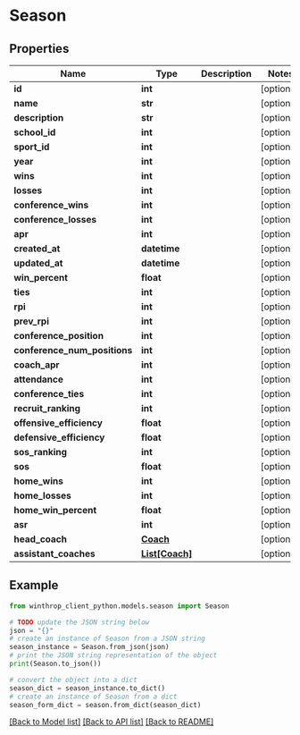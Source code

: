 # Season


## Properties

Name | Type | Description | Notes
------------ | ------------- | ------------- | -------------
**id** | **int** |  | [optional] 
**name** | **str** |  | [optional] 
**description** | **str** |  | [optional] 
**school_id** | **int** |  | [optional] 
**sport_id** | **int** |  | [optional] 
**year** | **int** |  | [optional] 
**wins** | **int** |  | [optional] 
**losses** | **int** |  | [optional] 
**conference_wins** | **int** |  | [optional] 
**conference_losses** | **int** |  | [optional] 
**apr** | **int** |  | [optional] 
**created_at** | **datetime** |  | [optional] 
**updated_at** | **datetime** |  | [optional] 
**win_percent** | **float** |  | [optional] 
**ties** | **int** |  | [optional] 
**rpi** | **int** |  | [optional] 
**prev_rpi** | **int** |  | [optional] 
**conference_position** | **int** |  | [optional] 
**conference_num_positions** | **int** |  | [optional] 
**coach_apr** | **int** |  | [optional] 
**attendance** | **int** |  | [optional] 
**conference_ties** | **int** |  | [optional] 
**recruit_ranking** | **int** |  | [optional] 
**offensive_efficiency** | **float** |  | [optional] 
**defensive_efficiency** | **float** |  | [optional] 
**sos_ranking** | **int** |  | [optional] 
**sos** | **float** |  | [optional] 
**home_wins** | **int** |  | [optional] 
**home_losses** | **int** |  | [optional] 
**home_win_percent** | **float** |  | [optional] 
**asr** | **int** |  | [optional] 
**head_coach** | [**Coach**](Coach.md) |  | [optional] 
**assistant_coaches** | [**List[Coach]**](Coach.md) |  | [optional] 

## Example

```python
from winthrop_client_python.models.season import Season

# TODO update the JSON string below
json = "{}"
# create an instance of Season from a JSON string
season_instance = Season.from_json(json)
# print the JSON string representation of the object
print(Season.to_json())

# convert the object into a dict
season_dict = season_instance.to_dict()
# create an instance of Season from a dict
season_form_dict = season.from_dict(season_dict)
```
[[Back to Model list]](../README.md#documentation-for-models) [[Back to API list]](../README.md#documentation-for-api-endpoints) [[Back to README]](../README.md)



